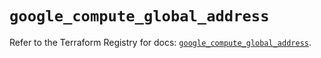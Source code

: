 # `google_compute_global_address`

Refer to the Terraform Registry for docs: [`google_compute_global_address`](https://registry.terraform.io/providers/hashicorp/google-beta/6.2.0/docs/resources/google_compute_global_address).

